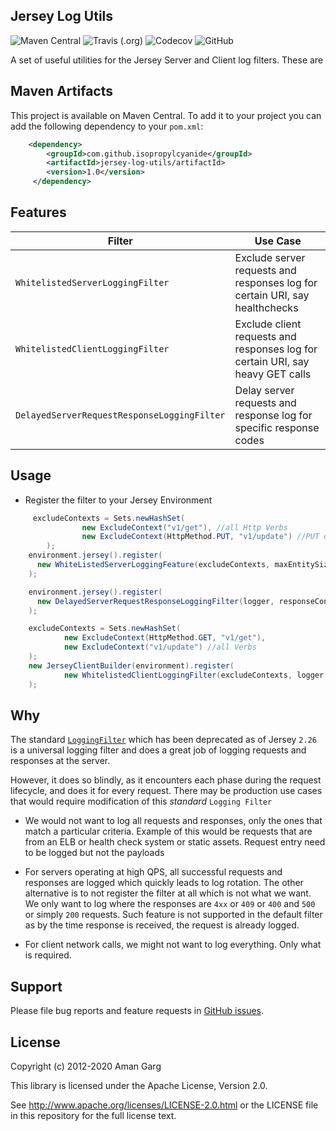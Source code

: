 
## Jersey Log Utils
![Maven Central](https://img.shields.io/maven-central/v/com.github.isopropylcyanide/jersey-log-utils)
![Travis (.org)](https://img.shields.io/travis/isopropylcyanide/jersey-log-utils)
![Codecov](https://img.shields.io/codecov/c/github/isopropylcyanide/jersey-log-utils)
![GitHub](https://img.shields.io/github/license/isopropylcyanide/jersey-log-utils?color=blue)

A set of useful utilities for the Jersey Server and Client log filters. These are 

## Maven Artifacts

This project is available on Maven Central. To add it to your project you can add the following dependency to your
`pom.xml`:

```xml
    <dependency>
        <groupId>com.github.isopropylcyanide</groupId>
        <artifactId>jersey-log-utils/artifactId>
        <version>1.0</version>
     </dependency>
```

## Features

| Filter | Use Case |
| ------------- | ------------- |
| `WhitelistedServerLoggingFilter` |  Exclude server requests and responses log for certain URI, say healthchecks  |
| `WhitelistedClientLoggingFilter` |  Exclude client requests and responses log for certain URI, say heavy GET calls  |
| `DelayedServerRequestResponseLoggingFilter` |  Delay server requests and response log for specific response codes |


## Usage

- Register the filter to your Jersey Environment

```java
     excludeContexts = Sets.newHashSet(
                new ExcludeContext("v1/get"), //all Http Verbs
                new ExcludeContext(HttpMethod.PUT, "v1/update") //PUT only
        );
    environment.jersey().register(
      new WhiteListedServerLoggingFeature(excludeContexts, maxEntitySize)
    );
```

```java
    environment.jersey().register(
      new DelayedServerRequestResponseLoggingFilter(logger, responseCondition: ResponseCondition.ON_RESPONSE_4XX_5XX)
    );
```

```java
    excludeContexts = Sets.newHashSet(
            new ExcludeContext(HttpMethod.GET, "v1/get"),
            new ExcludeContext("v1/update") //all Verbs
    );
    new JerseyClientBuilder(environment).register(
            new WhitelistedClientLoggingFilter(excludeContexts, logger, maxEntitySize)
    );
```

## Why
The standard [`LoggingFilter`](http://javadox.com/org.glassfish.jersey.bundles/apidocs/2.11/org/glassfish/jersey/filter/LoggingFilter.html) which has been deprecated as of Jersey `2.26` is a universal logging filter and does a great job of logging requests and responses at the server. 

However, it does so blindly, as it encounters each phase during the request lifecycle, and does it for every request. There may be production use cases that would require modification of this *standard* `Logging Filter`

- We would not want to log all requests and responses, only the ones that match a particular criteria. Example of this would be requests that are from an ELB or health check system or static assets. Request entry need to be logged but not the payloads

- For servers operating at high QPS, all successful requests and responses are logged which quickly leads to log rotation. The other alternative is to not register the filter at all which is not what we want. We only want to log where the responses are `4xx` or `409` or `400` and `500` or simply `200` requests. Such feature is not supported in the default filter as by the time response is received, the request is already logged.

- For client network calls, we might not want to log everything. Only what is required.

## Support

Please file bug reports and feature requests in [GitHub issues](https://github.com/isopropylcyanide/jersey-log-utils/issues).


## License

Copyright (c) 2012-2020 Aman Garg

This library is licensed under the Apache License, Version 2.0.

See http://www.apache.org/licenses/LICENSE-2.0.html or the LICENSE file in this repository for the full license text.
